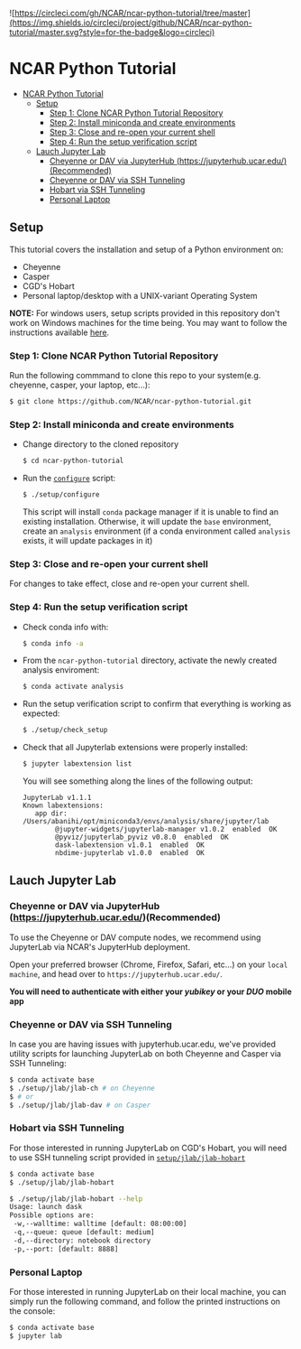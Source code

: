 ![https://circleci.com/gh/NCAR/ncar-python-tutorial/tree/master](https://img.shields.io/circleci/project/github/NCAR/ncar-python-tutorial/master.svg?style=for-the-badge&logo=circleci)

# NCAR Python Tutorial

- [NCAR Python Tutorial](#ncar-python-tutorial)
  - [Setup](#setup)
    - [Step 1: Clone NCAR Python Tutorial Repository](#step-1-clone-ncar-python-tutorial-repository)
    - [Step 2: Install miniconda and create environments](#step-2-install-miniconda-and-create-environments)
    - [Step 3: Close and re-open your current shell](#step-3-close-and-re-open-your-current-shell)
    - [Step 4: Run the setup verification script](#step-4-run-the-setup-verification-script)
  - [Lauch Jupyter Lab](#lauch-jupyter-lab)
    - [Cheyenne or DAV via JupyterHub (https://jupyterhub.ucar.edu/)(Recommended)](#cheyenne-or-dav-via-jupyterhub-httpsjupyterhubucaredurecommended)
    - [Cheyenne or DAV via SSH Tunneling](#cheyenne-or-dav-via-ssh-tunneling)
    - [Hobart via SSH Tunneling](#hobart-via-ssh-tunneling)
    - [Personal Laptop](#personal-laptop)

## Setup

This tutorial covers the installation and setup of a Python environment on:

- Cheyenne
- Casper
- CGD's Hobart
- Personal laptop/desktop with a UNIX-variant Operating System

**NOTE:** For windows users, setup scripts provided in this repository don't work on Windows machines for the time being. You may want to follow the instructions available [here](https://conda.io/projects/conda/en/latest/user-guide/install/windows.html).


### Step 1: Clone NCAR Python Tutorial Repository

Run the following commmand to clone this repo to your system(e.g. cheyenne, casper, your laptop, etc...):

```bash
$ git clone https://github.com/NCAR/ncar-python-tutorial.git
```

### Step 2: Install miniconda and create environments

- Change directory to the cloned repository
  ```bash
  $ cd ncar-python-tutorial
  ```

- Run the [`configure`](./setup/configure) script:

  ```bash
  $ ./setup/configure
  ```

  This script will install `conda` package manager if it is unable to find an existing installation. Otherwise, it will update the `base` environment, create an `analysis` environment (if a conda environment called `analysis` exists, it will update packages in it)

### Step 3: Close and re-open your current shell

For changes to take effect, close and re-open your current shell.


### Step 4: Run the setup verification script


- Check conda info with:
  ```bash
  $ conda info -a
  ```

- From the `ncar-python-tutorial` directory, activate the newly created analysis enviroment:
  ```bash
  $ conda activate analysis
  ```

- Run the setup verification script to confirm that everything is working as expected:
  ```bash
  $ ./setup/check_setup
  ```

- Check that all Jupyterlab extensions were properly installed:
  ```bash
  $ jupyter labextension list
  ```

  You will see something along the lines of the following output:
  ```console
  JupyterLab v1.1.1
  Known labextensions:
     app dir: /Users/abanihi/opt/miniconda3/envs/analysis/share/jupyter/lab
          @jupyter-widgets/jupyterlab-manager v1.0.2  enabled  OK
          @pyviz/jupyterlab_pyviz v0.8.0  enabled  OK
          dask-labextension v1.0.1  enabled  OK
          nbdime-jupyterlab v1.0.0  enabled  OK
    ```

## Lauch Jupyter Lab

### Cheyenne or DAV via JupyterHub (https://jupyterhub.ucar.edu/)(Recommended)

To use the Cheyenne or DAV compute nodes, we recommend using JupyterLab via NCAR's JupyterHub deployment.

Open your preferred browser (Chrome, Firefox, Safari, etc...) on your ``local machine``, and head over to ``https://jupyterhub.ucar.edu/``.

**You will need to authenticate with either your _yubikey_ or your _DUO_ mobile app**


### Cheyenne or DAV via SSH Tunneling

In case you are having issues with jupyterhub.ucar.edu, we've provided utility scripts for launching JupyterLab on both Cheyenne and Casper via SSH Tunneling:

```bash
$ conda activate base
$ ./setup/jlab/jlab-ch # on Cheyenne
$ # or
$ ./setup/jlab/jlab-dav # on Casper
```


### Hobart via SSH Tunneling

For those interested in running JupyterLab on CGD's Hobart, you will need to use SSH tunneling script provided in [``setup/jlab/jlab-hobart``](./setup/jlab/jlab-hobart)

```bash
$ conda activate base
$ ./setup/jlab/jlab-hobart
```

```bash
$ ./setup/jlab/jlab-hobart --help
Usage: launch dask
Possible options are:
 -w,--walltime: walltime [default: 08:00:00]
 -q,--queue: queue [default: medium]
 -d,--directory: notebook directory
 -p,--port: [default: 8888]
```


### Personal Laptop

For those interested in running JupyterLab on their local machine, you can simply run the following command, and follow the printed instructions on the console:

```bash
$ conda activate base
$ jupyter lab
```
